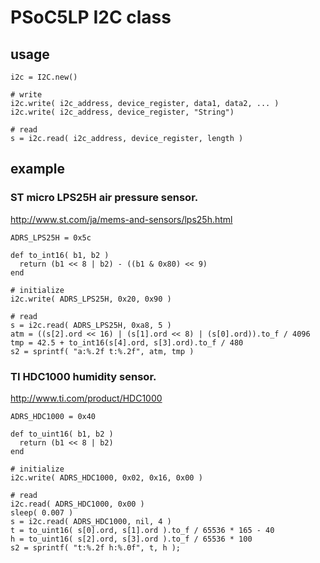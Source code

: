 # PSoC5LP I2C class

## usage

```
i2c = I2C.new()

# write
i2c.write( i2c_address, device_register, data1, data2, ... )
i2c.write( i2c_address, device_register, "String")

# read
s = i2c.read( i2c_address, device_register, length )
```

## example

### ST micro LPS25H air pressure sensor.

http://www.st.com/ja/mems-and-sensors/lps25h.html

```
ADRS_LPS25H = 0x5c

def to_int16( b1, b2 )
  return (b1 << 8 | b2) - ((b1 & 0x80) << 9)
end

# initialize
i2c.write( ADRS_LPS25H, 0x20, 0x90 )

# read
s = i2c.read( ADRS_LPS25H, 0xa8, 5 )
atm = ((s[2].ord << 16) | (s[1].ord << 8) | (s[0].ord)).to_f / 4096
tmp = 42.5 + to_int16(s[4].ord, s[3].ord).to_f / 480
s2 = sprintf( "a:%.2f t:%.2f", atm, tmp )
```

### TI HDC1000 humidity sensor.

http://www.ti.com/product/HDC1000

```
ADRS_HDC1000 = 0x40

def to_uint16( b1, b2 )
  return (b1 << 8 | b2)
end

# initialize
i2c.write( ADRS_HDC1000, 0x02, 0x16, 0x00 )

# read
i2c.read( ADRS_HDC1000, 0x00 )
sleep( 0.007 )
s = i2c.read( ADRS_HDC1000, nil, 4 )
t = to_uint16( s[0].ord, s[1].ord ).to_f / 65536 * 165 - 40
h = to_uint16( s[2].ord, s[3].ord ).to_f / 65536 * 100
s2 = sprintf( "t:%.2f h:%.0f", t, h );
```
